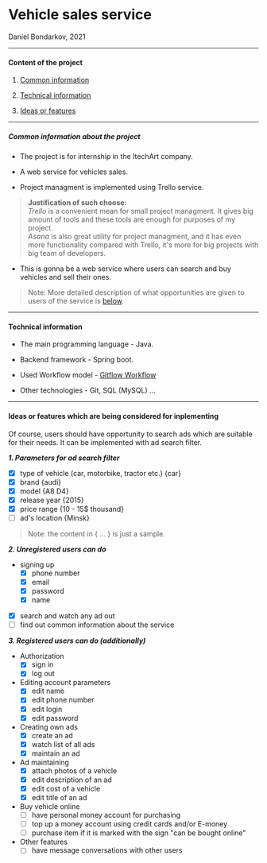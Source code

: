 
# Vehicle sales service

Daniel Bondarkov, 2021

***

#### Content of the project

1. [Common information](#common-info)

2. [Technical information](#tech-info)

3. [Ideas or features](#features)

***

<a id="common-info"></a>

##### Common information about the project

* The project is for internship in the ItechArt company.  

* A web service for vehicles sales.  

* Project managment is implemented using Trello service.

> **Justification of such choose:**  
> *Trello* is a convenient mean for small project managment. It gives big amount of tools and these tools are enough for purposes of my project.  
> *Asana* is also great utility for project managment, and it has even more functionality compared with Trello, it's more for big projects with big team of developers. 

* This is gonna be a web service where users can search and buy vehicles and sell their ones.  

> Note: More detailed description of what opportunities are given to users of the service is [below](#features).


***

<a id="tech-info"></a>

#### Technical information  

* The main programming language - Java. 

* Backend framework - Spring boot.  

* Used Workflow model - [Gitflow Workflow][1]

* Other technologies - Git, SQL (MySQL) ...

[1]: <https://www.atlassian.com/git/tutorials/comparing-workflows/gitflow-workflow> "Gitflow model"


***

<a id="features"></a>

#### Ideas or features which are being considered for inplementing

Of course, users should have opportunity to search ads which are suitable for their needs. It can be implemented with ad search filter.  


***1. Parameters for ad search filter***

- [x] type of vehicle (car, motorbike, tractor etc.) {car}
- [x] brand {audi}
- [x] model {A8 D4}
- [x] release year {2015}
- [x] price range {10 - 15$ thousand}
- [ ] ad's location {Minsk}

> Note: the content in { ... } is just a sample.

***2. Unregistered users can do***

* signing up
    - [x] phone number
    - [x] email
    - [x] password
    - [x] name

- [x] search and watch any ad out
- [ ] find out common information about the service

***3. Registered users can do (additionally)***

* Authorization
  - [x] sign in
  - [x] log out

* Editing account parameters
  - [x] edit name
  - [x] edit phone number
  - [x] edit login
  - [x] edit password

* Creating own ads
  - [x] create an ad
  - [x] watch list of all ads
  - [x] maintain an ad

* Ad maintaining
  - [x] attach photos of a vehicle
  - [x] edit description of an ad
  - [x] edit cost of a vehicle
  - [x] edit title of an ad

* Buy vehicle online
  - [ ] have personal money account for purchasing
  - [ ] top up a money account using credit cards and/or E-money
  - [ ] purchase item if it is marked with the sign "can be bought online"

* Other features
    - [ ] have message conversations with other users